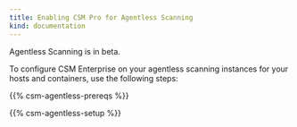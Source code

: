 ```yaml
---
title: Enabling CSM Pro for Agentless Scanning
kind: documentation
---
```


<div class="alert alert-info">Agentless Scanning is in beta.</div>

To configure CSM Enterprise on your agentless scanning instances for your hosts and containers, use the following steps:

{{% csm-agentless-prereqs %}}

{{% csm-agentless-setup %}}



[1]: /security/vulnerabilities
[2]: https://www.cisa.gov/sbom
[3]: https://app.datadoghq.com/security/csm/vm
[4]: /agent/remote_config/?tab=configurationyamlfile#enabling-remote-configuration
[5]: https://github.com/DataDog/terraform-datadog-agentless-scanner/blob/main/README.md